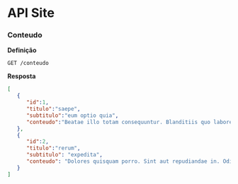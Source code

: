 # API Site 

### Conteudo

**Definição**

`GET /conteudo`

**Resposta**
```json
[
   {
      "id":1,
      "titulo":"saepe",
      "subtitulo":"eum optio quia",   
      "conteudo":"Beatae illo totam consequuntur. Blanditiis quo labore minus ullam temporibus commodi."
   },
   {
      "id":2,
      "titulo":"rerum",      
      "subtitulo": "expedita",
      "conteudo": "Dolores quisquam porro. Sint aut repudiandae in. Odit natus ut rerum. Illo corporis rerum. Quia vitae occaecati eveniet voluptatum atque exercitationem sunt magnam optio."
   }
]
```
